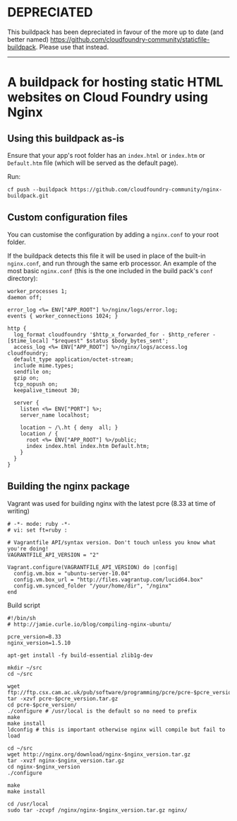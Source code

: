 # DEPRECIATED
This buildpack has been depreciated in favour of the more up to date (and better named) https://github.com/cloudfoundry-community/staticfile-buildpack.  Please use that instead.

---

# A buildpack for hosting static HTML websites on Cloud Foundry using Nginx


## Using this buildpack as-is

Ensure that your app's root folder has an `index.html` or `index.htm` or `Default.htm` file (which will be served as the default page).

Run:

```
cf push --buildpack https://github.com/cloudfoundry-community/nginx-buildpack.git
```

## Custom configuration files

You can customise the configuration by adding a `nginx.conf` to your root folder.

If the buildpack detects this file it will be used in place of the built-in `nginx.conf`, and run through the
same erb processor.  An example of the most basic `nginx.conf` (this is the one included in the build pack's `conf` directory):

```
worker_processes 1;
daemon off;

error_log <%= ENV["APP_ROOT"] %>/nginx/logs/error.log;
events { worker_connections 1024; }

http {
  log_format cloudfoundry '$http_x_forwarded_for - $http_referer - [$time_local] "$request" $status $body_bytes_sent';
  access_log <%= ENV["APP_ROOT"] %>/nginx/logs/access.log cloudfoundry;
  default_type application/octet-stream;
  include mime.types;
  sendfile on;
  gzip on;
  tcp_nopush on;
  keepalive_timeout 30;

  server {
    listen <%= ENV["PORT"] %>;
    server_name localhost;

    location ~ /\.ht { deny  all; }
    location / {
      root <%= ENV["APP_ROOT"] %>/public;
      index index.html index.htm Default.htm;
    }
  }
}
```

## Building the nginx package

Vagrant was used for building nginx with the latest pcre (8.33 at time of writing)

```
# -*- mode: ruby -*-
# vi: set ft=ruby :

# Vagrantfile API/syntax version. Don't touch unless you know what you're doing!
VAGRANTFILE_API_VERSION = "2"

Vagrant.configure(VAGRANTFILE_API_VERSION) do |config|
  config.vm.box = "ubuntu-server-10.04"
  config.vm.box_url = "http://files.vagrantup.com/lucid64.box"
  config.vm.synced_folder "/your/home/dir", "/nginx"
end
```

Build script

```
#!/bin/sh
# http://jamie.curle.io/blog/compiling-nginx-ubuntu/

pcre_version=8.33
nginx_version=1.5.10

apt-get install -fy build-essential zlib1g-dev

mkdir ~/src
cd ~/src

wget ftp://ftp.csx.cam.ac.uk/pub/software/programming/pcre/pcre-$pcre_version.tar.gz
tar -xzvf pcre-$pcre_version.tar.gz
cd pcre-$pcre_version/
./configure # /usr/local is the default so no need to prefix
make
make install
ldconfig # this is important otherwise nginx will compile but fail to load

cd ~/src
wget http://nginx.org/download/nginx-$nginx_version.tar.gz
tar -xvzf nginx-$nginx_version.tar.gz 
cd nginx-$nginx_version
./configure

make 
make install

cd /usr/local
sudo tar -zcvpf /nginx/nginx-$nginx_version.tar.gz nginx/
```
